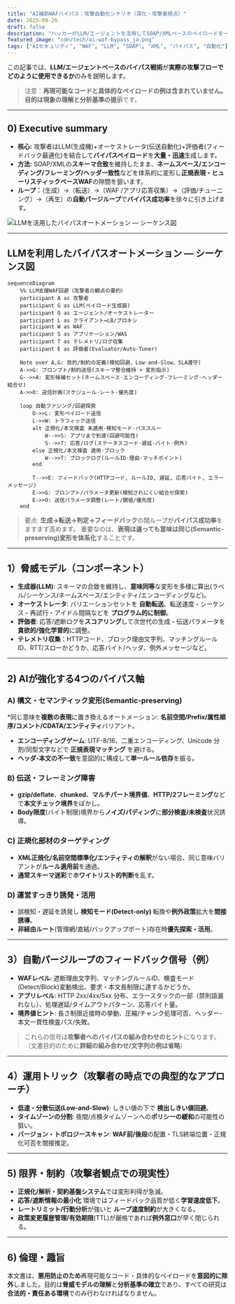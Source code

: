 ```yaml
---
title: "AI補助WAFバイパス：攻撃自動化シナリオ（深化・攻撃者視点）"
date: 2025-09-26
draft: false
description: "ハッカーがLLM/エージェントを活用してSOAP/XMLベースのペイロードを一括生成・パージし、フィードバックループでバイパスの組み合わせを最適化する過程を攻撃者の観点から構造化します。"
featured_image: "cdn/tech/ai-waf-bypass_ja.png"
tags: ["AIセキュリティ", "WAF", "LLM", "SOAP", "XML", "バイパス", "自動化"]
---
```


この記事では、**LLM/エージェントベースのバイパス戦術**が**実際の攻撃フローでどのように使用できるか**のみを説明します。
>注意：**再現可能なコードと具体的なペイロードの例は含まれていません。**目的は**現象の理解と分析基準の提示**です。

---

## 0) Executive summary

* **核心:** 攻撃者はLLM(生成機)+オーケストレータ(伝送自動化)+評価者(フィードバック最適化)を結合して**バイパスペイロード**を**大量・迅速**生成します。
* **方法:** SOAP/XMLの**スキーマ合致**を維持したまま、**ネームスペース/エンコーディング/フレーミング/ヘッダ一致性**などを体系的に変形し**正規表現・ヒューリスティックベースWAF**の隙間を狙います。
* **ループ：**（生成）→（転送）→（WAF /アプリ応答収集）→（評価/チューニング）→（再生）の**自動パージループ**で**バイパス成功率**を徐々に引き上げます。


<!--more-->

![LLMを活用したバイパスオートメーション — シーケンス図](https://blog.plura.io/cdn/tech/ai-waf-bypass_ja.png)

---

## LLMを利用したバイパスオートメーション — シーケンス図

```mermaid
sequenceDiagram
    %% LLM支援WAF回避（攻撃者の観点の要約）
    participant A as 攻撃者
    participant G as LLM(ペイロード生成器)
    participant O as エージェント/オーケストレーター
    participant L as クライアント↔LB/プロキシ
    participant W as WAF
    participant S as アプリケーション/WAS
    participant T as テレメトリ/ログ収集
    participant E as 評価者(Evaluator/Auto-Tuner)

    Note over A,G: 目的/制約の定義(検知回避、Low-and-Slow、SLA遵守)
    A->>G: プロンプト/制約送信(スキーマ整合維持 + 変形指示)
    G-->>A: 変形候補セット(ネームスペース·エンコーディング·フレーミング·ヘッダー組合せ)
    A->>O: 送信計画(スケジュール·レート·優先度)

    loop 自動ファジング/回避探索
        O->>L: 変形ペイロード送信
        L->>W: トラフィック送信
        alt 正規化/本文検査 未適用·検知モード·パススルー
            W-->>S: アプリまで到達(回避可能性)
            S-->>T: 応答/ログ(ステータスコード·遅延·バイト·例外)
        else 正規化/本文検査 適用·ブロック
            W-->>T: ブロックログ(ルールID·理由·マッチポイント)
        end

        T-->>E: フィードバック(HTTPコード, ルールID, 遅延, 応答バイト, エラーメッセージ)
        E->>G: プロンプト/パラメータ更新(検知されにくい組合せ探索)
        E->>O: 送信パラメータ調整(レート/閾値/優先度)
    end
```

> 要点: **生成→転送→判定→フィードバック**の閉ループが**バイパス成功率**をますます高めます。
> 重要なのは、**表現は違っても意味は同じ(Semantic-preserving)変形を体系化**することです。

---

## 1）脅威モデル（コンポーネント）

* **生成器(LLM)**: スキーマの合致を維持し、**意味同等**な変形を多様に算出(ラベル/シーケンス/ネームスペース/エンティティ/エンコーディングなど)。
* **オーケストレータ**: バリエーションセットを **自動転送**、転送速度・シーケンス・再試行・アイドル間隔などを **プログラム的に制御**。
* **評価者**: 応答/遮断ログを**スコアリング**して次世代の生成・伝送パラメータを**貪欲的/強化学習的**に調整。
* **テレメトリ収集**：HTTPコード、ブロック理由文字列、マッチングルールID、RTT/スローかどうか、応答バイト/ヘッダ、例外メッセージなど。

---

## 2) AIが強化する**4つのバイパス軸**

### A) 構文・セマンティック変形(Semantic-preserving)

*同じ意味を**複数の表現**に置き換えるオートメーション: **名前空間/Prefix/属性順序/コメント/CDATA/エンティティ**バリアント。
* **エンコーディングゲーム**: UTF-8/16、二重エンコーディング、Unicode 分割/同型文字などで **正規表現マッチング** を避ける。
* **ヘッダ-本文の不一致**を意図的に構成して**単一ルール依存**を振る。

### B) 伝送・フレーミング障害

* **gzip/deflate**、**chunked**、**マルチパート境界値**、**HTTP/2フレーミング**などで**本文チェック境界**をぼかし。
* **Body限度**(バイト制限)境界から**ノイズ/パディング**に**部分検査/未検査**状況誘導。

### C) 正規化部材のターゲティング

* **XML正規化/名前空間標準化/エンティティの解釈**がない場合、同じ意味バリアントが**ルール適用前**を通過。
* **通常スキーマ迷彩**で**ホワイトリスト的判断**を乱す。

### D) 運営すっきり誘発・活用

* 誤検知・遅延を誘発し **検知モード(Detect-only)** 転換や**例外政策**拡大を**間接誘導**。
* **非経由ルート**(管理網/直結/バックアップポート)存在時**優先探索・活用**。

---

## 3）自動パージループの**フィードバック信号**（例）

* **WAFレベル**: 遮断理由文字列、マッチングルールID、検査モード(Detect/Block)変動検出、要求・本文長制限に達するかどうか。
* **アプリレベル**: HTTP 2xx/4xx/5xx 分布、エラースタックの一部（禁則語漏れなし）、処理遅延/タイムアウトパターン、応答バイト量。
* **境界値ヒント**: 長さ制限近接時の挙動、圧縮/チャンク処理可否、ヘッダー-本文一貫性検査パス/失敗。

> これらの信号は**攻撃者へのバイパスの組み合わせのヒント**になります。 （文書目的のために**詳細の組み合わせ/文字列の例は省略**）

---

## 4）運用トリック（攻撃者の時点での典型的なアプローチ）

* **低速・分散伝送(Low-and-Slow)**: しきい値の下で **検出しきい値回避**。
* **タイムゾーンの分割**: 夜間/点検タイムゾーンへの**ポリシーの緩和**の可能性の狙い。
* **バージョン・トポロジースキャン**: **WAF前/後段**の配置・TLS終端位置・正規化可否を間接推定。

---

## 5) 限界・制約（攻撃者観点での現実性）

* **正規化/解析・契約基盤システム**では変形利得が急減。
* **応答/遮断情報の最小化** 環境ではフィードバック品質が低く**学習速度低下**。
* **レートリミット/行動分析**が強いと **ループ速度制約**が大きくなる。
* **政策変更履歴管理/有効期限**(TTL)が厳格であれば**例外窓口**が早く閉じられる。

---

## 6) 倫理・趣旨

本文書は、**悪用防止のため**再現可能なコード・具体的なペイロードを**意図的に除外**しました。目的は**脅威モデルの理解**と**分析基準の確立**であり、すべての研究は**合法的・責任ある環境**でのみ行わなければなりません。

